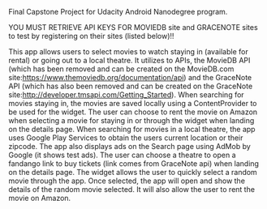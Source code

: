 Final Capstone Project for Udacity Android Nanodegree program. 

YOU MUST RETRIEVE API KEYS FOR MOVIEDB site and GRACENOTE sites to test by registering on their sites (listed below)!! 

This app allows users to select movies to watch staying in (available for rental) or going out to a local theatre. It utilizes to APIs, the MovieDB API (which has been removed and can be created on the MovieDB.com site:https://www.themoviedb.org/documentation/api) and the GraceNote API (which has also been removed and can be created on the GraceNote site:http://developer.tmsapi.com/Getting_Started). When searching for movies staying in, the movies are saved locally using a ContentProvider to be used for the widget. The user can choose to rent the movie on Amazon when selecting a movie for staying in or through the widget when landing on the details page. When searching for movies in a local theatre, the app uses Google Play Services to obtain the users current location or their zipcode. The app also displays ads on the Search page using AdMob by Google (it shows test ads). The user can choose a theatre to open a fandango link to buy tickets (link comes from GraceNote api) when landing on the details page.  The widget allows the user to quickly select a random movie through the app.  Once selected, the app will open and show the details of the random movie selected. It will also allow the user to rent the movie on Amazon.
